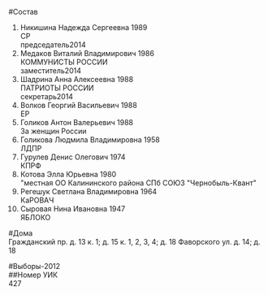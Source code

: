 #Состав  
1. Никишина Надежда Сергеевна 1989  
    СР  
    председатель2014  
2. Медаков Виталий Владимирович 1986  
    КОММУНИСТЫ РОССИИ  
    заместитель2014  
3. Шадрина Анна Алексеевна 1988  
    ПАТРИОТЫ РОССИИ  
    секретарь2014  
4. Волков Георгий Васильевич 1988  
    ЕР  
5. Голиков Антон Валерьевич 1988  
    За женщин России  
6. Голикова Людмила Владимировна 1958  
    ЛДПР  
7. Гурулев Денис Олегович 1974  
    КПРФ  
8. Котова Элла Юрьевна 1980  
    "местная ОО Калининского района СПб СОЮЗ "Чернобыль-Квант"  
9. Регешук Светлана Владимировна 1964  
    КаРОВАЧ  
10. Сыровая Нина Ивановна 1947  
    ЯБЛОКО  

#Дома  
Гражданский пр. д. 13 к. 1; д. 15 к. 1, 2, 3, 4; д. 18 Фаворского ул. д. 14; д. 18  
  
#Выборы-2012  
##Номер УИК  
427  
